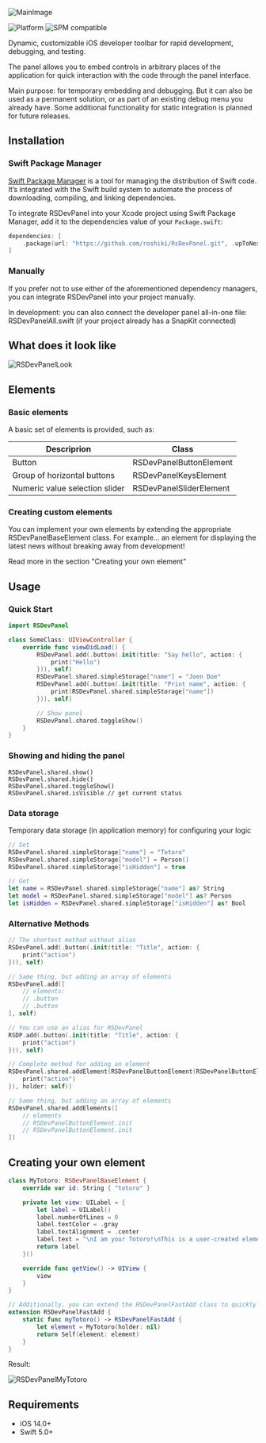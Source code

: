 ![MainImage](https://github.com/roshiki/RsDevPanel/assets/9011106/17231617-0808-4426-a810-a26cb803a50b)

![Platform](https://img.shields.io/badge/platform-iOS-white)
![SPM compatible](https://img.shields.io/badge/SPM-compatible-green)

Dynamic, customizable iOS developer toolbar for rapid development, debugging, and testing.

The panel allows you to embed controls in arbitrary places of the application for quick interaction with the code through the panel interface.

Main purpose: for temporary embedding and debugging. But it can also be used as a permanent solution, or as part of an existing debug menu you already have. Some additional functionality for static integration is planned for future releases.

## Installation

### Swift Package Manager

[Swift Package Manager](https://swift.org/package-manager/) is a tool for managing the distribution of Swift code. It’s integrated with the Swift build system to automate the process of downloading, compiling, and linking dependencies.

To integrate RSDevPanel into your Xcode project using Swift Package Manager, add it to the dependencies value of your `Package.swift`:

```swift
dependencies: [
    .package(url: "https://github.com/roshiki/RsDevPanel.git", .upToNextMajor(from: "1.0.0"))
]
```

### Manually

If you prefer not to use either of the aforementioned dependency managers, you can integrate RSDevPanel into your project manually.

In development: you can also connect the developer panel all-in-one file: RSDevPanelAll.swift (if your project already has a SnapKit connected)

## What does it look like
![RSDevPanelLook](https://github.com/roshiki/RsDevPanel/assets/9011106/fc2e6170-2176-458b-90e9-dfe869600b3f)

## Elements

### Basic elements

A basic set of elements is provided, such as:

| Descriprion | Class |
| ----------- | ----------- |
|Button|RSDevPanelButtonElement|
|Group of horizontal buttons|RSDevPanelKeysElement|
|Numeric value selection slider|RSDevPanelSliderElement|

### Creating custom elements

You can implement your own elements by extending the appropriate RSDevPanelBaseElement class. For example... an element for displaying the latest news without breaking away from development!

Read more in the section "Creating your own element"

## Usage

### Quick Start

```swift
import RSDevPanel

class SomeClass: UIViewController {
    override func viewDidLoad() {
        RSDevPanel.add(.button(.init(title: "Say hello", action: {
            print("Hello")
        })), self)
        RSDevPanel.shared.simpleStorage["name"] = "Joen Doe"
        RSDevPanel.add(.button(.init(title: "Print name", action: {
            print(RSDevPanel.shared.simpleStorage["name"])
        })), self)

        // Show panel
        RSDevPanel.shared.toggleShow()
    }
}
```
### Showing and hiding the panel
```
RSDevPanel.shared.show()
RSDevPanel.shared.hide()
RSDevPanel.shared.toggleShow()
RSDevPanel.shared.isVisible // get current status
```

### Data storage 

Temporary data storage (in application memory) for configuring your logic

```swift
// Set
RSDevPanel.shared.simpleStorage["name"] = "Totoro"
RSDevPanel.shared.simpleStorage["model"] = Person()
RSDevPanel.shared.simpleStorage["isHidden"] = true

// Get
let name = RSDevPanel.shared.simpleStorage["name"] as? String
let model = RSDevPanel.shared.simpleStorage["model"] as? Person
let isHidden = RSDevPanel.shared.simpleStorage["isHidden"] as? Bool
```

### Alternative Methods

```swift
// The shortest method without alias
RSDevPanel.add(.button(.init(title: "Title", action: {
    print("action")
})), self)

// Same thing, but adding an array of elements
RSDevPanel.add([
    // elements:
    // .button
    // .button
], self)

// You can use an alias for RSDevPanel
RSDP.add(.button(.init(title: "Title", action: {
    print("action")
})), self)

// Complete method for adding an element
RSDevPanel.shared.addElement(RSDevPanelButtonElement(RSDevPanelButtonElementConfig(title: "Title", action: {
    print("action")
}), holder: self))

// Same thing, but adding an array of elements
RSDevPanel.shared.addElements([
    // elements
    // RSDevPanelButtonElement.init
    // RSDevPanelButtonElement.init
])
```

## Creating your own element

```swift
class MyTotoro: RSDevPanelBaseElement {
    override var id: String { "totoro" }

    private let view: UILabel = {
        let label = UILabel()
        label.numberOfLines = 0
        label.textColor = .gray
        label.textAlignment = .center
        label.text = "\nI am your Totoro!\nThis is a user-created element.\n"
        return label
    }()

    override func getView() -> UIView {
        view
    }
}

// Additionally, you can extend the RSDevPanelFastAdd class to quickly add an element
extension RSDevPanelFastAdd {
    static func myTotoro() -> RSDevPanelFastAdd {
        let element = MyTotoro(holder: nil)
        return Self(element: element)
    }
}
```
Result:

![RSDevPanelMyTotoro](https://github.com/roshiki/RsDevPanel/assets/9011106/917d1b11-dc7e-4404-916e-767b7da9b316)

## Requirements

- iOS 14.0+
- Swift 5.0+



